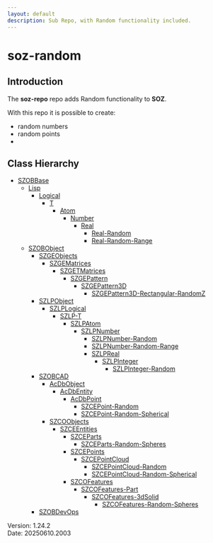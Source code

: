 ```yaml
---
layout: default
description: Sub Repo, with Random functionality included.
---
```


# soz-random

## Introduction

The **soz-repo** repo adds Random functionality to **SOZ**.

With this repo it is possible to create:

- random numbers
- random points
- 
## Class Hierarchy

- [SZOBBase](/classes/SZOBBase.html)
  - [Lisp](/classes/Lisp.html)
    - [Logical](/classes/Logical.html)
      - [T](/classes/T.html)
        - [Atom](/classes/Atom.html)
          - [Number](/classes/Number.html)
            - [Real](/classes/Real.html)
              - [Real-Random](/classes/Real-Random.html)
              - [Real-Random-Range](/classes/Real-Random-Range.html)
  - [SZOBObject](/classes/SZOBObject.html)
    - [SZGEObjects](/classes/SZGEObjects.html)
      - [SZGEMatrices](/classes/SZGEMatrices.html)
        - [SZGETMatrices](/classes/SZGETMatrices.html)
          - [SZGEPattern](/classes/SZGEPattern.html)
            - [SZGEPattern3D](/classes/SZGEPattern3D.html)
              - [SZGEPattern3D-Rectangular-RandomZ](/classes/SZGEPattern3D-Rectangular-RandomZ.html)
    - [SZLPObject](/classes/SZLPObject.html)
      - [SZLPLogical](/classes/SZLPLogical.html)
        - [SZLP-T](/classes/SZLP-T.html)
          - [SZLPAtom](/classes/SZLPAtom.html)
            - [SZLPNumber](/classes/SZLPNumber.html)
              - [SZLPNumber-Random](/classes/SZLPNumber-Random.html)
              - [SZLPNumber-Random-Range](/classes/SZLPNumber-Random-Range.html)
              - [SZLPReal](/classes/SZLPReal.html)
                - [SZLPInteger](/classes/SZLPInteger.html)
                  - [SZLPInteger-Random](/classes/SZLPInteger-Random.html)
    - [SZOBCAD](/classes/SZOBCAD.html)
      - [AcDbObject](/classes/AcDbObject.html)
        - [AcDbEntity](/classes/AcDbEntity.html)
          - [AcDbPoint](/classes/AcDbPoint.html)
            - [SZCEPoint-Random](/classes/SZCEPoint-Random.html)
            - [SZCEPoint-Random-Spherical](/classes/SZCEPoint-Random-Spherical.html)
      - [SZCOObjects](/classes/SZCOObjects.html)
        - [SZCEEntities](/classes/SZCEEntities.html)
          - [SZCEParts](/classes/SZCEParts.html)
            - [SZCEParts-Random-Spheres](/classes/SZCEParts-Random-Spheres.html)
          - [SZCEPoints](/classes/SZCEPoints.html)
            - [SZCEPointCloud](/classes/SZCEPointCloud.html)
              - [SZCEPointCloud-Random](/classes/SZCEPointCloud-Random.html)
              - [SZCEPointCloud-Random-Spherical](/classes/SZCEPointCloud-Random-Spherical.html)
          - [SZCOFeatures](/classes/SZCOFeatures.html)
            - [SZCOFeatures-Part](/classes/SZCOFeatures-Part.html)
              - [SZCOFeatures-3dSolid](/classes/SZCOFeatures-3dSolid.html)
                - [SZCOFeatures-Random-Spheres](/classes/SZCOFeatures-Random-Spheres.html)
    - [SZOBDevOps](/classes/SZOBDevOps.html)

Version:  1.24.2
<br>
Date: 20250610.2003
